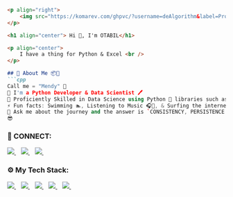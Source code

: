 

```markdown
<p align="right">
    <img src="https://komarev.com/ghpvc/?username=deAlgorithm&label=Profile%20views&color=e91e63&style=flat" alt="deAlgorithm" />
</p>

<h1 align="center"> Hi 👋, I'm OTABIL</h1>

<p align="center">
    I have a thing for Python & Excel <br />
</p>

## 🐼 About Me 📦🔮
```cpp
Call me = "Mendy" 🤗
🌱 I'm a Python Developer & Data Scientist 🖊️
🌌 Proficiently Skilled in Data Science using Python 🐍 libraries such as numpy, pandas 🐼, matplotlib, and seaborn
⚡ Fun facts: Swimming 🏊, Listening to Music 🎧🎵, & Surfing the internet 🌎🌐
💬 Ask me about the journey and the answer is `CONSISTENCY, PERSISTENCE & DETERMINATION`.
😎
```

<h3 align="left">🔌 CONNECT:</h3>

<p align="left">
    <a href="https://t.me/the_whiteflame">
        <img src="https://img.shields.io/badge/The_WHITEFLAME-30302f?style=for-the-badge&logo=telegram" />
    </a>&nbsp;&nbsp;
    <a href="https://www.linkedin.com/in/ishaqueotabil">
        <img src="https://img.shields.io/badge/linkedIn-30302f?style=for-the-badge&logo=linkedin" />
    </a>&nbsp;&nbsp;
    <a href="https://wa.me/233257364646?text=Hello%20otabil!%20I%27m%20coming%20from%20your%20Github%20profile">
        <img src="https://img.shields.io/badge/OTABIL-30302f?style=for-the-badge&logo=whatsapp" />
    </a>&nbsp;&nbsp;
</p>

<h3 align="left">⚙ My Tech Stack:</h3>

<p align="left">
    <a href="https://github.com/deAlgorithm">
        <img src="https://img.shields.io/badge/git-00000F?style=for-the-badge&logo=git&logoColor=white" />
    </a>&nbsp;&nbsp;
    <a href="https://github.com/deAlgorithm">
        <img src="https://img.shields.io/badge/Excel-217346?style=for-the-badge&logo=microsoft-excel&logoColor=white" />
    </a>&nbsp;&nbsp;
    <a href="https://github.com/deAlgorithm">
        <img src="https://img.shields.io/badge/Python-3776AB?style=for-the-badge&logo=python&logoColor=white" />
    </a>&nbsp;&nbsp;
    <a href="https://github.com/deAlgorithm">
        <img src="https://img.shields.io/badge/NumPy-013243?style=for-the-badge&logo=numpy&logoColor=white" />
    </a>&nbsp;&nbsp;
    <a href="https://github.com/deAlgorithm">
        <img src="https://img.shields.io/badge/Pandas-150458?style=for-the-badge&logo=pandas&logoColor=white" />
    </a>&nbsp;&nbsp;
</p>

<!---
deAlgorithm/deAlgorithm is a ✨ special ✨ repository because its `README.md` (this file) appears on your GitHub profile.
You can click the Preview link to take a look at your changes.
--->
```


